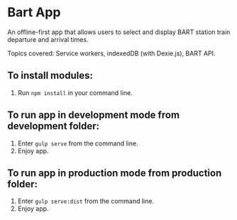 # Bart App

An offline-first app that allows users to select and display BART station train departure and arrival times.

Topics covered: Service workers, indexedDB (with Dexie.js), BART API.

## To install modules:
1. Run `npm install` in your command line.

## To run app in development mode from development folder:
1. Enter `gulp serve` from the command line.
2. Enjoy app.

## To run app in production mode from production folder:
1. Enter `gulp serve:dist` from the command line.
2. Enjoy app.
